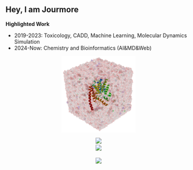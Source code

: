 ## Hey, I am Jourmore

**Highlighted Work**
* 2019-2023: Toxicology, CADD, Machine Learning, Molecular Dynamics Simulation
* 2024-Now: Chemistry and Bioinformatics (AI&MD&Web)
<p align="center">
    <img align="center" src="https://github.com/jourmore/jourmore/blob/main/md.png" width="200" alt="logo"/>
<!--     <img align="center" src="https://github.com/jourmore/jourmore/blob/main/png60-roll-unscreen.gif" width="200" alt="logo"/> -->
</p>

<!-- * [DIG: A Turnkey Library for Diving into Graph Deep Learning Research](https://github.com/divelab/DIG)
* [MoleculeX: Advanced Graph and Sequence Neural Networks for Molecular Property Prediction and Drug Discovery](https://github.com/divelab/MoleculeX)
* [GOOD: A graph out-of-distribution benchmark](https://github.com/divelab/GOOD) -->

<div align="center"> <img height="137px" src="https://github-readme-stats.vercel.app/api?username=jourmore&hide_title=true&hide_border=true&show_icons=trueline_height=21&text_color=000&icon_color=000&bg_color=0,ea6161,ffc64d,fffc4d,52fa5a&theme=graywhite" /> </div>
<div align="center"> <img src="https://github-readme-streak-stats.herokuapp.com/?user=jourmore" /> </div>
<p align="center">
<a> <img align="center" src="https://github-readme-stats.vercel.app/api/top-langs/?username=jourmore&layout=compact&theme=buefy&hide_border=true" /> </a> 
</p>

<!-- <div align="center"> <img src="https://stats.justsong.cn/api/csdn?id=qq_39607403"> </div> -->

<!-- ## Experience
- 2022.9-Now : Sichuan University /  PHD / Chengdu, China -->

<!-- ## Contact
-  Email : maojun@stu.scu.edu.cn -->
<!-- <div align="center"> <img src="https://github-profile-trophy.vercel.app/?username=jourmore" /> </div> -->

